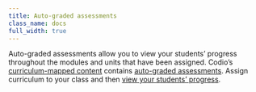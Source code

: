 ```yaml
---
title: Auto-graded assessments
class_name: docs
full_width: true
---
```


Auto-graded assessments allow you to view your students’ progress throughout the modules and units that have been assigned. 
Codio’s [curriculum-mapped content](/docs/content/courses/recommended) contains [auto-graded assessments](/docs/content/authoring/assessments). 
Assign curriculum to your class and then [view your students’ progress](/docs/teacher/assess/progress).
